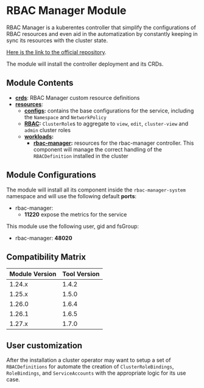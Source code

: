 # RBAC Manager Module

RBAC Manager is a kuberentes controller that simplify the configurations of RBAC resources and even
aid in the automatization by constantly keeping in sync its resources with the cluster state.

[Here is the link to the official repository].

The module will install the controller deployment and its CRDs.

## Module Contents

- **[crds](./base/crds)**: RBAC Manager custom resource definitions
- **[resources](./base/resources)**:
  - **[configs](./base/resources/configs):** contains the base configurations for the service, including the `Namespace`
		and `NetworkPolicy`
  - **[RBAC](./base/resources/rbac):** `ClusterRole`s to aggregate to `view`, `edit`, `cluster-view` and `admin`
			cluster roles
  - **[workloads](./base/resources/workloads):**
    - **[rbac-manager](./base/resources/workloads/rbac-manager):** resources for the rbac-manager controller. This component
			will manage the correct handling of the `RBACDefinition` installed in the cluster

## Module Configurations

The module will install all its component inside the `rbac-manager-system` namespace and will use the following
default **ports**:

- rbac-manager:
  - **11220** expose the metrics for the service

This module use the following user, gid and fsGroup:

- rbac-manager: **48020**

## Compatibility Matrix

| Module Version | Tool Version   |
|----------------|----------------|
| 1.24.x         | 1.4.2          |
| 1.25.x         | 1.5.0          |
| 1.26.0         | 1.6.4          |
| 1.26.1         | 1.6.5          |
| 1.27.x         | 1.7.0          |

## User customization

After the installation a cluster operator may want to setup a set of `RBACDefinitions` for automate the creation of
`ClusterRoleBindings`, `RoleBindings`, and `ServiceAccounts` with the appropriate logic for its use case.

[Here is the link to the official repository]: https://github.com/FairwindsOps/rbac-manager "RBAC Manager GitHub Repository"
